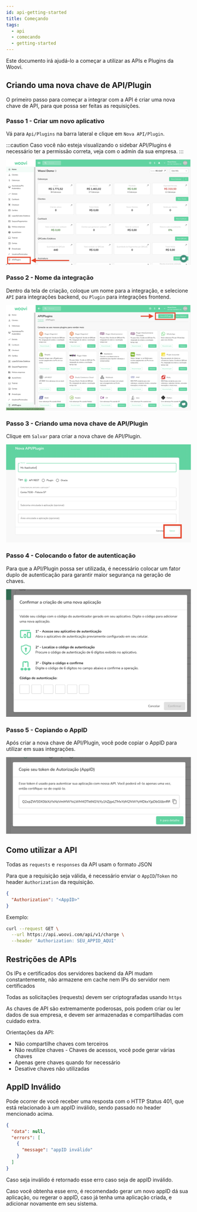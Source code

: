 ```yaml
---
id: api-getting-started
title: Começando
tags:
  - api
  - comecando
  - getting-started
---
```


Este documento irá ajudá-lo a começar a utilizar as APIs e Plugins da Woovi.
## Criando uma nova chave de API/Plugin

O primeiro passo para começar a integrar com a API é criar uma nova chave de API, para que possa ser feitas as requisições.

### Passo 1 - Criar um novo aplicativo

Vá para `Api/Plugins` na barra lateral e clique em `Nova API/Plugin`.

:::caution
Caso você não esteja visualizando o sidebar API/Plugins é necessário ter a permissão correta, veja com o admin da sua empresa.
:::

![appid-1](./__assets__/api-plugins.png)

### Passo 2 - Nome da integração

Dentro da tela de criação, coloque um nome para a integração, e selecione `API` para integrações backend, ou `Plugin` para integrações frontend.

![appid-2](./__assets__/new-api-plugin.png)

### Passo 3 - Criando uma nova chave de API/Plugin

Clique em `Salvar` para criar a nova chave de API/Plugin.

![appid-3](./__assets__/save-new-api.png)

### Passo 4 - Colocando o fator de autenticação

Para que a API/Plugin possa ser utilizada, é necessário colocar um fator duplo de autenticação para garantir maior segurança na geração de chaves.

![appid-4](./__assets__/token-new-api.png)

### Passo 5 - Copiando o AppID

Após criar a nova chave de API/Plugin, você pode copiar o AppID para utilizar em suas integrações.

![appid-5](./__assets__/copy-appid-new-api.png)

## Como utilizar a API

Todas as `requests` e `responses` da API usam o formato JSON

Para que a requisição seja válida, é necessário enviar o `AppID`/`Token` no header `Authorization` da requisição.

```json
{
  "Authorization": "<AppID>"
}
```

Exemplo:

```bash
curl --request GET \
  --url https://api.woovi.com/api/v1/charge \
  --header 'Authorization: SEU_APPID_AQUI'
```

## Restrições de APIs

Os IPs e certificados dos servidores backend da API mudam constantemente, não armazene em cache nem IPs do servidor nem certificados

Todas as solicitações (requests) devem ser criptografadas usando `https`

As chaves de API são extremamente poderosas, pois podem criar ou ler dados de sua empresa, e devem ser armazenadas e compartilhadas com cuidado extra.

Orientações da API:

- Não compartilhe chaves com terceiros
- Não reutilize chaves - Chaves de acessos, você pode gerar várias chaves
- Apenas gere chaves quando for necessário
- Desative chaves não utilizadas

## AppID Inválido

Pode ocorrer de você receber uma resposta com o HTTP Status 401, que está relacionado à um appID inválido, sendo passado no header mencionado acima.

```json
{
  "data": null,
  "errors": [
    {
      "message": "appID inválido"
    }
  ]
}
```

Caso seja inválido é retornado esse erro caso seja de appID inválido.

Caso você obtenha esse erro, é recomendado gerar um novo appID dá sua aplicação, ou regerar o appID, caso já tenha uma aplicação criada, e adicionar novamente em seu sistema.
